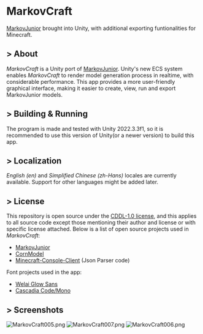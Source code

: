 # MarkovCraft
[MarkovJunior](https://github.com/mxgmn/MarkovJunior) brought into Unity, with additional exporting funtionalities for Minecraft.

## > About
*MarkovCraft* is a Unity port of [MarkovJunior](https://github.com/mxgmn/MarkovJunior). Unity's new ECS system enables *MarkovCraft* to render model generation process in realtime, with considerable performance. This app provides a more user-friendly graphical interface, making it easier to create, view, run and export MarkovJunior models.

## > Building & Running
The program is made and tested with Unity 2022.3.3f1, so it is recommended to use this version of Unity(or a newer version) to build this app.

## > Localization
*English (en)* and *Simplified Chinese (zh-Hans)* locales are currently available. Support for other languages might be added later.

## > License

This repository is open source under the [CDDL-1.0 license](http://opensource.org/licenses/CDDL-1.0), and this applies to all source code except those mentioning their author and license or with specific license attached. Below is a list of open source projects used in *MarkovCraft*:
* [MarkovJunior](https://github.com/mxgmn/MarkovJunior)
* [CornModel](https://github.com/DevBobcorn/CornModel)
* [Minecraft-Console-Client](https://github.com/MCCTeam/Minecraft-Console-Client) (Json Parser code)

Font projects used in the app:
* [Welai Glow Sans](https://github.com/welai/glow-sans)
* [Cascadia Code/Mono](https://github.com/microsoft/cascadia-code)

## > Screenshots
![MarkovCraft005.png](https://s2.loli.net/2023/05/09/74Fb6fSqEJdmZp3.png)
![MarkovCraft007.png](https://s2.loli.net/2023/08/03/bkWgrL5es9pHu8S.png)
![MarkovCraft006.png](https://s2.loli.net/2023/08/03/qLaRbxsHgQWJIio.png)